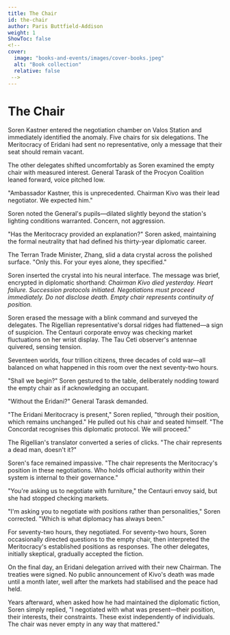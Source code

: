 ```yaml
---
title: The Chair
id: the-chair
author: Paris Buttfield-Addison
weight: 1
ShowToc: false
<!-- 
cover:
  image: "books-and-events/images/cover-books.jpeg"
  alt: "Book collection"
  relative: false
 -->
---
```


<!---
This story is not licensed to you under any open license. 
-->

# The Chair

Soren Kastner entered the negotiation chamber on Valos Station and immediately identified the anomaly. Five chairs for six delegations. The Meritocracy of Eridani had sent no representative, only a message that their seat should remain vacant.

The other delegates shifted uncomfortably as Soren examined the empty chair with measured interest. General Tarask of the Procyon Coalition leaned forward, voice pitched low.

"Ambassador Kastner, this is unprecedented. Chairman Kivo was their lead negotiator. We expected him."

Soren noted the General's pupils—dilated slightly beyond the station's lighting conditions warranted. Concern, not aggression.

"Has the Meritocracy provided an explanation?" Soren asked, maintaining the formal neutrality that had defined his thirty-year diplomatic career.

The Terran Trade Minister, Zhang, slid a data crystal across the polished surface. "Only this. For your eyes alone, they specified."

Soren inserted the crystal into his neural interface. The message was brief, encrypted in diplomatic shorthand: *Chairman Kivo died yesterday. Heart failure. Succession protocols initiated. Negotiations must proceed immediately. Do not disclose death. Empty chair represents continuity of position.*

Soren erased the message with a blink command and surveyed the delegates. The Rigellian representative's dorsal ridges had flattened—a sign of suspicion. The Centauri corporate envoy was checking market fluctuations on her wrist display. The Tau Ceti observer's antennae quivered, sensing tension.

Seventeen worlds, four trillion citizens, three decades of cold war—all balanced on what happened in this room over the next seventy-two hours.

"Shall we begin?" Soren gestured to the table, deliberately nodding toward the empty chair as if acknowledging an occupant.

"Without the Eridani?" General Tarask demanded.

"The Eridani Meritocracy is present," Soren replied, "through their position, which remains unchanged." He pulled out his chair and seated himself. "The Concordat recognises this diplomatic protocol. We will proceed."

The Rigellian's translator converted a series of clicks. "The chair represents a dead man, doesn't it?"

Soren's face remained impassive. "The chair represents the Meritocracy's position in these negotiations. Who holds official authority within their system is internal to their governance."

"You're asking us to negotiate with furniture," the Centauri envoy said, but she had stopped checking markets.

"I'm asking you to negotiate with positions rather than personalities," Soren corrected. "Which is what diplomacy has always been."

For seventy-two hours, they negotiated. For seventy-two hours, Soren occasionally directed questions to the empty chair, then interpreted the Meritocracy's established positions as responses. The other delegates, initially skeptical, gradually accepted the fiction.

On the final day, an Eridani delegation arrived with their new Chairman. The treaties were signed. No public announcement of Kivo's death was made until a month later, well after the markets had stabilised and the peace had held.

Years afterward, when asked how he had maintained the diplomatic fiction, Soren simply replied, "I negotiated with what was present—their position, their interests, their constraints. These exist independently of individuals. The chair was never empty in any way that mattered."